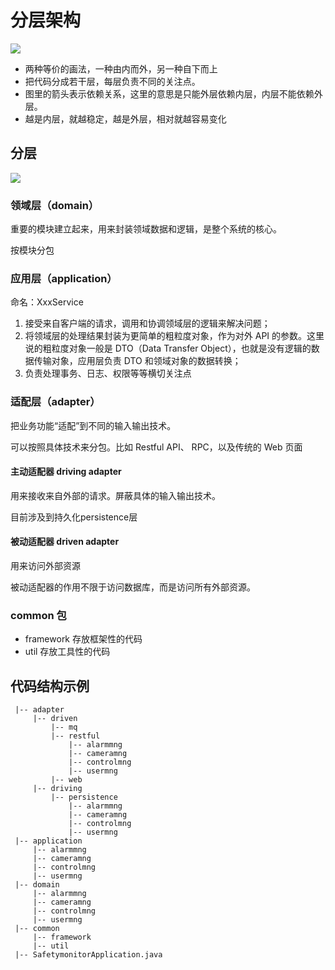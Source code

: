 # 分层架构

![](https://static001.geekbang.org/resource/image/a0/3b/a06f0ee50ca2ce313832734b79373f3b.jpg?wh=3591x1768)

* 两种等价的画法，一种由内而外，另一种自下而上
* 把代码分成若干层，每层负责不同的关注点。
* 图里的箭头表示依赖关系，这里的意思是只能外层依赖内层，内层不能依赖外层。
* 越是内层，就越稳定，越是外层，相对就越容易变化


## 分层

![](https://static001.geekbang.org/resource/image/5d/ae/5d1e1752b444bc1055867c977d6f71ae.jpg?wh=2900x1714)

###  领域层（domain）

重要的模块建立起来，用来封装领域数据和逻辑，是整个系统的核心。

按模块分包

### 应用层（application）

命名：XxxService

1. 接受来自客户端的请求，调用和协调领域层的逻辑来解决问题；
2. 将领域层的处理结果封装为更简单的粗粒度对象，作为对外 API 的参数。这里说的粗粒度对象一般是 DTO（Data Transfer Object），也就是没有逻辑的数据传输对象，应用层负责 DTO 和领域对象的数据转换； 
3. 负责处理事务、日志、权限等等横切关注点

### 适配层（adapter）

把业务功能“适配”到不同的输入输出技术。

可以按照具体技术来分包。比如 Restful API、 RPC，以及传统的 Web 页面

#### 主动适配器 driving adapter

用来接收来自外部的请求。屏蔽具体的输入输出技术。

目前涉及到持久化persistence层
  
#### 被动适配器 driven adapter

用来访问外部资源

被动适配器的作用不限于访问数据库，而是访问所有外部资源。

### common 包

* framework 存放框架性的代码
* util 存放工具性的代码


## 代码结构示例

```
 |-- adapter
     |-- driven
         |-- mq
         |-- restful
             |-- alarmmng
             |-- cameramng
             |-- controlmng
             |-- usermng
         |-- web
     |-- driving
         |-- persistence
             |-- alarmmng
             |-- cameramng
             |-- controlmng
             |-- usermng
 |-- application
     |-- alarmmng
     |-- cameramng
     |-- controlmng
     |-- usermng
 |-- domain
     |-- alarmmng
     |-- cameramng
     |-- controlmng
     |-- usermng
 |-- common
     |-- framework
     |-- util
 |-- SafetymonitorApplication.java

```
